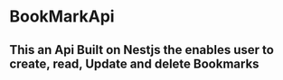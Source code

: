# BookMarkApi

## This an Api Built on Nestjs the enables user to create, read, Update and delete Bookmarks
